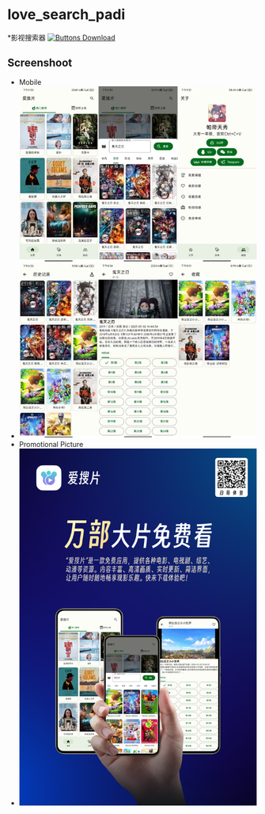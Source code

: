 # love_search_padi
*影视搜索器
[![Buttons Download]][Download]
## Screenshoot
* Mobile
* ![alt text](/media/screenshoot.png "Android")
* Promotional Picture
*  ![alt text](/media/PromotionalPicture.png "PromotionalPicture")


[Download]: https://github.com/paditianxiu/love_search_padi/releases/latest

<!---------------------------------[ Buttons ]--------------------------------->

[Buttons Download]: https://img.shields.io/github/downloads/liplum-dev/mimir/total?color=023a46&label=Download&logo=docusign&logoColor=white&style=for-the-badge&labelColor=034e5e

[Buttons Online Preview]: https://img.shields.io/badge/Oneline%20Preview-2d7b7e?style=for-the-badge
